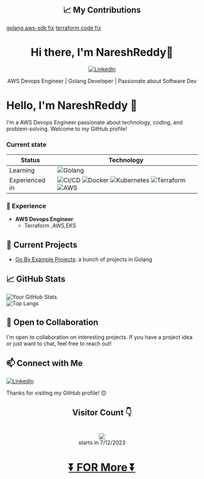  <h2 align="center"> 📈 My Contributions </h2>
 
 [golang aws-sdk fix](https://github.com/awsdocs/aws-doc-sdk-examples/pull/5204)
 [terraform code fix](https://github.com/hashicorp/terraform/pull/36128)
 
 <h1 align="center">Hi there, I'm NareshReddy👋</h1>

<p align="center">
  <a href="https://www.linkedin.com/in/reddynn/"><img alt="LinkedIn" src="https://img.shields.io/badge/LinkedIn-NareshReddy-blue?style=flat-square&logo=linkedin"></a>
  
<!--   <a href="https://yourwebsite.com/"><img alt="Website" src="https://img.shields.io/badge/Website-Karthikeyan_A-9cf?style=flat-square"></a> -->
</p>

<p align="center">AWS Devops Engineer | Golang Developer | Passionate about Software Dev</p>


# Hello, I'm NareshReddy 👋

I'm a AWS Devops Engineer passionate about technology, coding, and problem-solving. Welcome to my GitHub profile!
<!---
## 🔧 MY Teck Stack
| Technology | Web Tech Stack | Android Tech Stack |
|------------|----------------|--------------------|
| Front-End  | ![HTML](https://img.shields.io/badge/HTML-%23E34F26.svg?style=for-the-badge&logo=html5&logoColor=white) <br> ![CSS](https://img.shields.io/badge/CSS-%231572B6.svg?style=for-the-badge&logo=css3&logoColor=white)  <br> ![Tailwind CSS](https://img.shields.io/badge/Tailwind%20CSS-%232779e8.svg?style=for-the-badge&logo=tailwind-css&logoColor=white) <br> ![React Js](https://img.shields.io/badge/React%20Js-%2361dbfb.svg?style=for-the-badge&logo=react&logoColor=white)  <br> ![TypeScript](https://img.shields.io/badge/TypeScript-%23007ACC.svg?style=for-the-badge&logo=typescript&logoColor=white) | ![Flutter](https://img.shields.io/badge/Flutter-%2302569B.svg?style=for-the-badge&logo=flutter&logoColor=white) |
| Back -End  | ![Java](https://img.shields.io/badge/Java-%23E76F00.svg?style=for-the-badge&logo=java&logoColor=white) <br> ![Go](https://img.shields.io/badge/Go-%2300ADD8.svg?style=for-the-badge&logo=go&logoColor=white)  | ![Dart](https://img.shields.io/badge/Dart-%230175C2.svg?style=for-the-badge&logo=dart&logoColor=white) |
| Database   | ![PostgreSQL](https://img.shields.io/badge/PostgreSQL-%23336791.svg?style=for-the-badge&logo=postgresql&logoColor=white)  <br> ![MongoDB](https://img.shields.io/badge/MongoDB-%2347A248.svg?style=for-the-badge&logo=mongodb&logoColor=white)  | ![Firebase](https://img.shields.io/badge/Firebase-%23FFCA28.svg?style=for-the-badge&logo=firebase&logoColor=black)  |
| API        | ![REST](https://img.shields.io/badge/REST-%235C5C5C.svg?style=for-the-badge) <br> ![OAuth 2.0](https://img.shields.io/badge/OAuth%202.0-%234A90E2.svg?style=for-the-badge) | ![REST](https://img.shields.io/badge/REST-%235C5C5C.svg?style=for-the-badge) <br> ![OAuth 2.0](https://img.shields.io/badge/OAuth%202.0-%234A90E2.svg?style=for-the-badge)  |
| Cloud      | ![Azure](https://img.shields.io/badge/Azure-%230078D4.svg?style=for-the-badge&logo=microsoft-azure&logoColor=white) | ![Firebase](https://img.shields.io/badge/Firebase-%23FFCA28.svg?style=for-the-badge&logo=firebase&logoColor=black)  |
| Other      | ![Git](https://img.shields.io/badge/Git-%23F05032.svg?style=for-the-badge&logo=git&logoColor=white) <br> ![CI/CD](https://img.shields.io/badge/CI%2FCD-%2343853D.svg?style=for-the-badge) <br> ![Docker](https://img.shields.io/badge/Docker-%232496ED.svg?style=for-the-badge&logo=docker&logoColor=white) | ![Git](https://img.shields.io/badge/Git-%23F05032.svg?style=for-the-badge&logo=git&logoColor=white) <br> ![CI/CD](https://img.shields.io/badge/CI%2FCD-%2343853D.svg?style=for-the-badge) <br> ![Docker](https://img.shields.io/badge/Docker-%232496ED.svg?style=for-the-badge&logo=docker&logoColor=white)  |

| more i learned in free time |  ![Python](https://img.shields.io/badge/Python-%233776AB.svg?style=for-the-badge&logo=python&logoColor=white) ![C](https://img.shields.io/badge/C-%2300599C.svg?style=for-the-badge&logo=c&logoColor=white) ![C++](https://img.shields.io/badge/C%2B%2B-%2300599C.svg?style=for-the-badge&logo=c%2B%2B&logoColor=white)|  
|----|---|
--->
### Current state
| Status | Technology |
|--------|------------|
| Learning | ![Golang](https://img.shields.io/badge/Golang-%230078D4.svg?style=for-the-badge&logo=golang&logoColor=blue) 
| Experienced in | ![CI/CD](https://img.shields.io/badge/CI%2FCD-%2343853D.svg?style=for-the-badge) ![Docker](https://img.shields.io/badge/Docker-%232496ED.svg?style=for-the-badge&logo=docker&logoColor=white) ![Kubernetes](https://img.shields.io/badge/kubernetes-%23326ce5.svg?style=for-the-badge&logo=kubernetes&logoColor=white) ![Terraform](https://img.shields.io/badge/terraform-%235835CC.svg?style=for-the-badge&logo=terraform&logoColor=white) ![AWS](https://img.shields.io/badge/AWS-%23FF9900.svg?style=for-the-badge&logo=amazon-aws&logoColor=white)

<!--   ![PostgreSQL](https://img.shields.io/badge/PostgreSQL-%23336791.svg?style=for-the-badge&logo=postgresql&logoColor=white)  -->

### 💼 Experience

- **AWS Devops Engineer**
  - Terraform ,AWS,EKS


  

## 🌱 Current Projects

- [Go By Example Projects](https://github.com/reddynn/Go-By-Example-Projects): a bunch of projects in Golang



## 📈 GitHub Stats
![Your GitHub Stats](https://github-readme-stats.vercel.app/api?username=reddynn&show_icons=true)
<br>
![Top Langs](https://github-readme-stats.vercel.app/api/top-langs/?username=reddynn&hide=Jupyter%20Notebook&langs_count=9)


<!-- ## 🌟 Featured Repositories
[![Repo 1](https://github-readme-stats.vercel.app/api/pin/?username=reddynn&repo=Repo1&show_owner=true)](Link to Repo 1)
[![Repo 2](https://github-readme-stats.vercel.app/api/pin/?username=YourUsername&repo=Repo2&show_owner=true)](Link to Repo 2)  -->

## 🤝 Open to Collaboration
I'm open to collaboration on interesting projects. If you have a project idea or just want to chat, feel free to reach out!
## 📫 Connect with Me
 [![LinkedIn](https://img.shields.io/badge/linkedin-%230077B5.svg?style=for-the-badge&logo=linkedin&logoColor=white)](https://www.linkedin.com/in/reddynn/)
<!-- - Portfolio Website: [Your Portfolio Website](Portfolio URL) -->



Thanks for visiting my GitHub profile! 😊
<div align="center"> 
 <h2> Visitor Count 👇</h2> <br>
 <img src="https://profile-counter.glitch.me/reddynn/count.svg"> <br>
starts in 7/12/2023
<h1> <a href="https://github.com/reddynn?tab=repositories">⏬ FOR More ⏬</a><h1>
</div>
        
